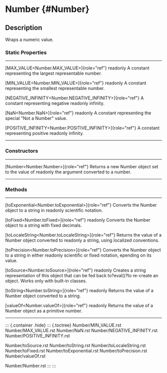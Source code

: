 Number {#Number}
======

Description
-----------

Wraps a numeric value.

### Static Properties

  --------------------------------------------------------------- -----------------------------------
  [MAX\_VALUE\<Number.MAX\_VALUE\>]{role="ref"} readonly          A constant representing the largest
                                                                  representable number.

  [MIN\_VALUE\<Number.MIN\_VALUE\>]{role="ref"} readonly          A constant representing the
                                                                  smallest representable number.

  [NEGATIVE\_INFINITY\<Number.NEGATIVE\_INFINITY\>]{role="ref"}   A constant representing negative
  readonly                                                        infinity.

  [NaN\<Number.NaN\>]{role="ref"} readonly                        A constant representing the special
                                                                  \"Not a Number\" value.

  [POSITIVE\_INFINITY\<Number.POSITIVE\_INFINITY\>]{role="ref"}   A constant representing positive
  readonly                                                        infinity.
  --------------------------------------------------------------- -----------------------------------

### Constructors

  --------------------------------------- ------------------------------------------------
  [Number\<Number.Number\>]{role="ref"}   Returns a new Number object set to the value of
  readonly                                the argument converted to a number.
  --------------------------------------- ------------------------------------------------

### Methods

  ------------------------------------------------------- --------------------------------------------------
  [toExponential\<Number.toExponential\>]{role="ref"}     Converts the Number object to a string in
  readonly                                                scientific notation.

  [toFixed\<Number.toFixed\>]{role="ref"} readonly        Converts the Number object to a string with fixed
                                                          decimals.

  [toLocaleString\<Number.toLocaleString\>]{role="ref"}   Returns the value of a Number object converted to
  readonly                                                a string, using localized conventions.

  [toPrecision\<Number.toPrecision\>]{role="ref"}         Converts the Number object to a string in either
  readonly                                                scientific or fixed notation, epending on its
                                                          value.

  [toSource\<Number.toSource\>]{role="ref"} readonly      Creates a string representation of this object
                                                          that can be fed back to?eval()?to re-create an
                                                          object. Works only with built-in classes.

  [toString\<Number.toString\>]{role="ref"} readonly      Returns the value of a Number object converted to
                                                          a string.

  [valueOf\<Number.valueOf\>]{role="ref"} readonly        Returns the value of a Number object as a
                                                          primitive number.
  ------------------------------------------------------- --------------------------------------------------

::: {.container .hide}
::: {.toctree}
Number/MIN\_VALUE.rst Number/MAX\_VALUE.rst Number/NaN.rst
Number/NEGATIVE\_INFINITY.rst Number/POSITIVE\_INFINITY.rst

Number/toSource.rst Number/toString.rst Number/toLocaleString.rst
Number/toFixed.rst Number/toExponential.rst Number/toPrecision.rst
Number/valueOf.rst

Number/Number.rst
:::
:::
